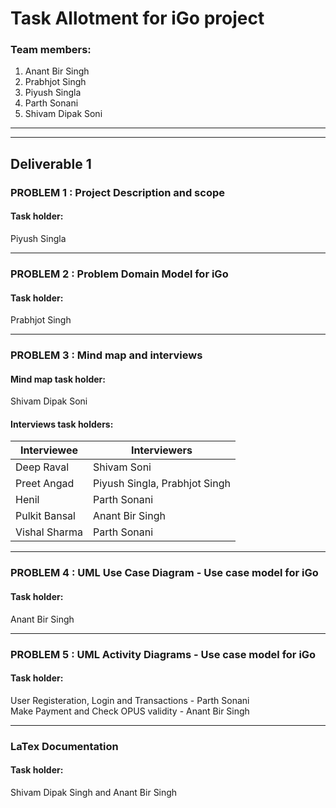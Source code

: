 # Task Allotment for iGo project



### Team members: 
1. Anant Bir Singh
2. Prabhjot Singh
3. Piyush Singla
4. Parth Sonani
5. Shivam Dipak Soni
-----------
----------------
## Deliverable 1

### PROBLEM 1 : Project Description and scope
#### Task holder:
Piyush Singla

-----------------


### PROBLEM 2 :  Problem Domain Model for iGo

#### Task holder:
Prabhjot Singh

-----------------

### PROBLEM 3 :  Mind map and interviews

#### Mind map task holder:
Shivam Dipak Soni

#### Interviews task holders:
| Interviewee  | Interviewers |
| ------------- | ------------- |
| Deep Raval  | Shivam Soni  |
| Preet Angad  | Piyush Singla, Prabhjot Singh  |
| Henil  | Parth Sonani |
| Pulkit Bansal  | Anant Bir Singh  |
| Vishal Sharma  | Parth Sonani  |

-----------------

### PROBLEM 4 : UML Use Case Diagram - Use case model for iGo

#### Task holder:
Anant Bir Singh

-----------------

### PROBLEM 5 :  UML Activity Diagrams - Use case model for iGo

#### Task holder:
User Registeration, Login and Transactions - Parth Sonani  
Make Payment and Check OPUS validity - Anant Bir Singh

-----------------
### LaTex Documentation

#### Task holder:
Shivam Dipak Singh and Anant Bir Singh


 
